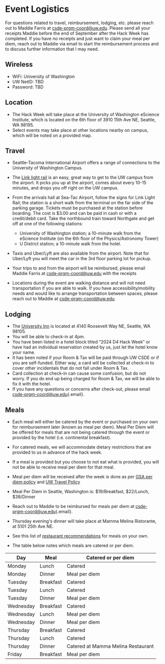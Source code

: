 # Event Logistics

For questions related to travel, reimbursement, lodging, etc. please reach out to Maddie Farris at [csde-prgm-coord\@uw.edu](mailto:csde-prgm-coord@uw.edu). Please send all your receipts Maddie before the end of September after the Hack Week has completed. If you have no receipts and just want to claim your meal per diem, reach out to Maddie via email to start the reimbursement process and to discuss further information that I may need.

## Wireless

-   WiFi: University of Washington
-   UW NetID: TBD
-   Password: TBD

## Location

-   The Hack Week will take place at the University of Washington eScience Institute, which is located on the 6th floor of 3910 15th Ave NE, Seattle, WA 98195.
-   Select events may take place at other locations nearby on campus, which will be noted on a provided map.

## Travel

-   Seattle-Tacoma International Airport offers a range of connections to the University of Washington Campus.
-   The [Link light rail](https://www.soundtransit.org/ride-with-us/stations/link-light-rail-stations) is an easy, great way to get to the UW campus from the airport. It picks you up at the airport, comes about every 10-15 minutes, and drops you off right on the UW campus.

-   From the arrivals hall at Sea-Tac Airport, follow the signs for Link Light Rail; the station is a short walk from the terminal on the far side of the parking garage. Tickets must be purchased at the station before boarding. The cost is \$3.00 and can be paid in cash or with a credit/debit card. Take the northbound train toward Northgate and get off at one of the following stations:
    - University of Washington station; a 10-minute walk from the eScience Institute (on the 6th floor of the Physics/Astronomy Tower)
    - U District station; a 10-minute walk from the hotel.
-   Taxis and Uber/Lyft are also available from the airport. Note that for Uber/Lyft you will meet the car in the 3rd floor parking lot for pickup.
-   Your trips to and from the airport will be reimbursed, please email Maddie Farris at [csde-prgm-coord\@uw.edu](mailto:csde_prgm_coord@uw.edu) with the receipts 
-   Locations during the event are walking distance and will not need transportation if you are able to walk. If you have accessibility/mobility needs and would like to arrange transportation between spaces, please reach out to Maddie at [csde-prgm-coord\@uw.edu](mailto:csde_prgm_coord@uw.edu).

## Lodging

-   The [University Inn](https://www.staypineapple.com/university-inn-seattle-wa) is located at 4140 Roosevelt Way NE, Seattle, WA 98105.
-   You will be able to check-in at 4pm.
-   You have been listed in a hotel block titled “2024 D4 Hack Week” or have had an individual reservation created by us, just let the hotel know your name.
-   It has been noted if your Room & Tax will be paid through UW CSDE or if you are self-funded. Either way, a card will be collected at check-in to cover other incidentals that do not fall under Room & Tax.
-   Card collection at check-in can cause some confusion, but do not worry. If you do end up being charged for Room & Tax, we will be able to fix it with the hotel.
-   If you have any questions or concerns after check-out, please email [csde-prgm-coord\@uw.edu](mailto:csde-prgm-coord@uw.edu){.email}.

## Meals

-   Each meal will either be catered by the event or purchased on your own for reimbursement later (known as meal per diem). Meal Per Diem will be offered for meals that are not being catered through the event or provided by the hotel (i.e. continental breakfast).
-   For catered meals, we will accommodate dietary restrictions that are provided to us in advance of the hack week.
-   If a meal is provided but you choose to not eat what is provided, you will not be able to receive meal per diem for that meal.
-   Meal per diem will be received after the week is done as per [GSA per diem policy](https://www.gsa.gov/travel/plan-book/per-diem-rates) and [UW Travel Policy](https://finance.uw.edu/travel/)
-   Meal Per Diem in Seattle, Washington is: \$19/Breakfast, \$22/Lunch, \$38/Dinner
-   Reach out to Maddie to be reimbursed for meals per diem at [csde-prgm-coord\@uw.edu](mailto:csde-prgm-coord@uw.edu){.email}.
-   Thursday evening's dinner will take place at Mamma Melina Ristorante, at 5101 25th Ave NE.
-  See this list of [restaurant recommendations](https://docs.google.com/document/d/1WvLDgHvu4zQCx1muGU_iscdFzeshsrNI5yyUEBHDmrs/edit) for meals on your own.


-   The table below notes which meals are catered or per diem.

| Day       | Meal      | Catered or per diem                                      |
|-----------|-----------|----------------------------------------------------------|
| Monday    | Lunch     | Catered                                                  |
| Monday    | Dinner    | Meal per diem                                            |
| Tuesday   | Breakfast | Catered |
| Tuesday   | Lunch     | Catered                                                  |
| Tuesday   | Dinner    | Meal per diem                                            |
| Wednesday | Breakfast | Catered |
| Wednesday | Lunch     | Meal per diem                                            |
| Wednesday | Dinner    | Meal per diem                                            |
| Thursday  | Breakfast | Catered |
| Thursday  | Lunch     | Catered                                                  |
| Thursday  | Dinner    | Catered at Mamma Melina Restaurant                       |
| Friday    | Breakfast | Meal per diem                                          |



